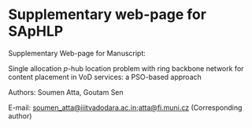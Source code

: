 # Supplementary web-page for SApHLP
Supplementary Web-page for Manuscript:

Single allocation *p*-hub location problem with ring backbone network for content placement in VoD services: a PSO-based approach

Authors: Soumen Atta, Goutam Sen 

E-mail: soumen_atta@iiitvadodara.ac.in;atta@fi.muni.cz (Corresponding author)